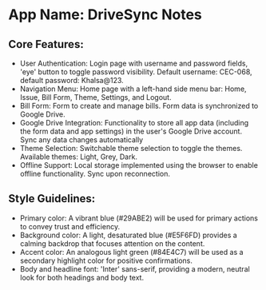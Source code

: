 # **App Name**: DriveSync Notes

## Core Features:

- User Authentication: Login page with username and password fields, 'eye' button to toggle password visibility. Default username: CEC-068, default password: Khalsa@123.
- Navigation Menu: Home page with a left-hand side menu bar: Home, Issue, Bill Form, Theme, Settings, and Logout.
- Bill Form: Form to create and manage bills. Form data is synchronized to Google Drive.
- Google Drive Integration: Functionality to store all app data (including the form data and app settings) in the user's Google Drive account. Sync any data changes automatically
- Theme Selection: Switchable theme selection to toggle the themes.  Available themes: Light, Grey, Dark.
- Offline Support: Local storage implemented using the browser to enable offline functionality. Sync upon reconnection.

## Style Guidelines:

- Primary color: A vibrant blue (#29ABE2) will be used for primary actions to convey trust and efficiency.
- Background color: A light, desaturated blue (#E5F6FD) provides a calming backdrop that focuses attention on the content.
- Accent color: An analogous light green (#84E4C7) will be used as a secondary highlight color for positive confirmations.
- Body and headline font: 'Inter' sans-serif, providing a modern, neutral look for both headings and body text.